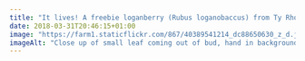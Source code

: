 ```yaml
---
title: "It lives! A freebie loganberry (Rubus loganobaccus) from Ty Rhos trees, in leaf and alive 😃"
date: 2018-03-31T20:46:15+01:00
image: "https://farm1.staticflickr.com/867/40389541214_dc88650630_z_d.jpg"
imageAlt: "Close up of small leaf coming out of bud, hand in background"
---
```

